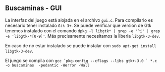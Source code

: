 ## Buscaminas - GUI

La interfaz del juego está alojada en el archivo `gui.c`. Para compilarlo es necesario tener instalado `Gtk 3+`.
  Se puede verificar que versión de Gtk tenemos instalado con el comando `dpkg -l libgtk* | grep -e '^i' | grep -e 'libgtk-*[0-9]'`. Más precisamente necesitamos la liberia `libgtk-3-dev`.

  En caso de no estar instalado se puede instalar con `sudo apt-get install libgtk-3-dev`.

  El juego se compila con ```gcc `pkg-config --cflags --libs gtk+-3.0 ` *.c -o buscaminas  -pedantic -Werror -Wall```
